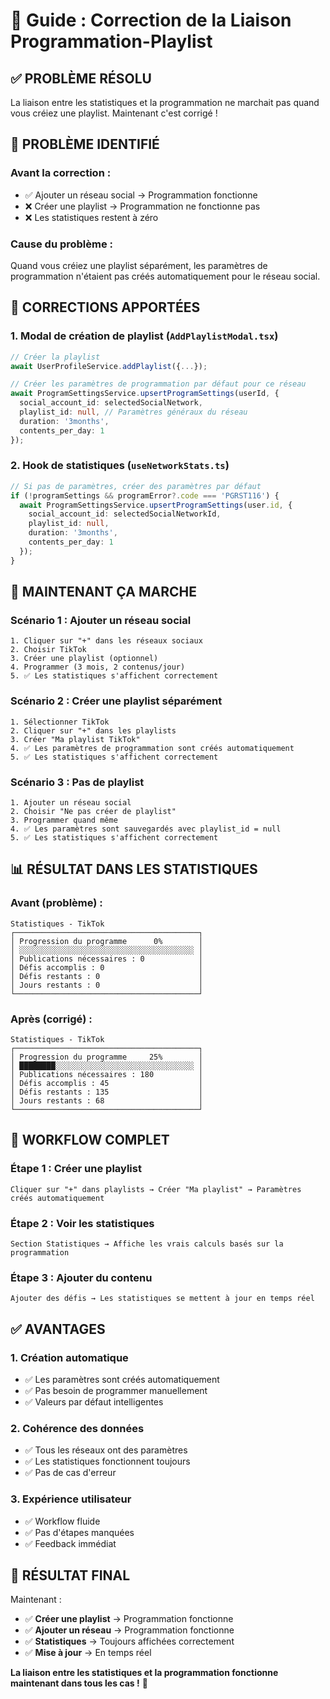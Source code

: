 # 🔧 Guide : Correction de la Liaison Programmation-Playlist

## ✅ **PROBLÈME RÉSOLU**

La liaison entre les statistiques et la programmation ne marchait pas quand vous créiez une playlist. Maintenant c'est corrigé !

## 🐛 **PROBLÈME IDENTIFIÉ**

### **Avant la correction :**
- ✅ Ajouter un réseau social → Programmation fonctionne
- ❌ Créer une playlist → Programmation ne fonctionne pas
- ❌ Les statistiques restent à zéro

### **Cause du problème :**
Quand vous créiez une playlist séparément, les paramètres de programmation n'étaient pas créés automatiquement pour le réseau social.

## 🔧 **CORRECTIONS APPORTÉES**

### **1. Modal de création de playlist (`AddPlaylistModal.tsx`)**
```typescript
// Créer la playlist
await UserProfileService.addPlaylist({...});

// Créer les paramètres de programmation par défaut pour ce réseau
await ProgramSettingsService.upsertProgramSettings(userId, {
  social_account_id: selectedSocialNetwork,
  playlist_id: null, // Paramètres généraux du réseau
  duration: '3months',
  contents_per_day: 1
});
```

### **2. Hook de statistiques (`useNetworkStats.ts`)**
```typescript
// Si pas de paramètres, créer des paramètres par défaut
if (!programSettings && programError?.code === 'PGRST116') {
  await ProgramSettingsService.upsertProgramSettings(user.id, {
    social_account_id: selectedSocialNetworkId,
    playlist_id: null,
    duration: '3months',
    contents_per_day: 1
  });
}
```

## 🎯 **MAINTENANT ÇA MARCHE**

### **Scénario 1 : Ajouter un réseau social**
```
1. Cliquer sur "+" dans les réseaux sociaux
2. Choisir TikTok
3. Créer une playlist (optionnel)
4. Programmer (3 mois, 2 contenus/jour)
5. ✅ Les statistiques s'affichent correctement
```

### **Scénario 2 : Créer une playlist séparément**
```
1. Sélectionner TikTok
2. Cliquer sur "+" dans les playlists
3. Créer "Ma playlist TikTok"
4. ✅ Les paramètres de programmation sont créés automatiquement
5. ✅ Les statistiques s'affichent correctement
```

### **Scénario 3 : Pas de playlist**
```
1. Ajouter un réseau social
2. Choisir "Ne pas créer de playlist"
3. Programmer quand même
4. ✅ Les paramètres sont sauvegardés avec playlist_id = null
5. ✅ Les statistiques s'affichent correctement
```

## 📊 **RÉSULTAT DANS LES STATISTIQUES**

### **Avant (problème) :**
```
Statistiques - TikTok
┌─────────────────────────────────────────┐
│ Progression du programme      0%        │
│ ░░░░░░░░░░░░░░░░░░░░░░░░░░░░░░░░░░░░░░░ │
│ Publications nécessaires : 0            │
│ Défis accomplis : 0                     │
│ Défis restants : 0                      │
│ Jours restants : 0                      │
└─────────────────────────────────────────┘
```

### **Après (corrigé) :**
```
Statistiques - TikTok
┌─────────────────────────────────────────┐
│ Progression du programme     25%        │
│ ████████░░░░░░░░░░░░░░░░░░░░░░░░░░░░░░░ │
│ Publications nécessaires : 180          │
│ Défis accomplis : 45                    │
│ Défis restants : 135                    │
│ Jours restants : 68                     │
└─────────────────────────────────────────┘
```

## 🔄 **WORKFLOW COMPLET**

### **Étape 1 : Créer une playlist**
```
Cliquer sur "+" dans playlists → Créer "Ma playlist" → Paramètres créés automatiquement
```

### **Étape 2 : Voir les statistiques**
```
Section Statistiques → Affiche les vrais calculs basés sur la programmation
```

### **Étape 3 : Ajouter du contenu**
```
Ajouter des défis → Les statistiques se mettent à jour en temps réel
```

## ✅ **AVANTAGES**

### **1. Création automatique**
- ✅ Les paramètres sont créés automatiquement
- ✅ Pas besoin de programmer manuellement
- ✅ Valeurs par défaut intelligentes

### **2. Cohérence des données**
- ✅ Tous les réseaux ont des paramètres
- ✅ Les statistiques fonctionnent toujours
- ✅ Pas de cas d'erreur

### **3. Expérience utilisateur**
- ✅ Workflow fluide
- ✅ Pas d'étapes manquées
- ✅ Feedback immédiat

## 🚀 **RÉSULTAT FINAL**

Maintenant :
- ✅ **Créer une playlist** → Programmation fonctionne
- ✅ **Ajouter un réseau** → Programmation fonctionne
- ✅ **Statistiques** → Toujours affichées correctement
- ✅ **Mise à jour** → En temps réel

**La liaison entre les statistiques et la programmation fonctionne maintenant dans tous les cas !** 🎉
